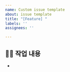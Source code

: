 ```yaml
---
name: Custom issue template
about: issue template
title: "[Feature] "
labels: ''
assignees: ''

---
```


## 👨‍💻 작업 내용

+
